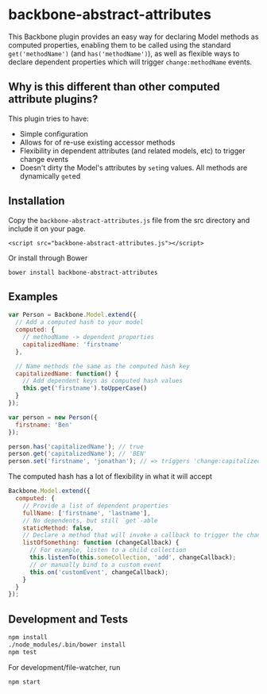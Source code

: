 backbone-abstract-attributes
============================

This Backbone plugin provides an easy way for declaring Model methods as computed properties, enabling them to be called using the standard `get('methodName')` (and `has('methodName')`), as well as flexible ways to declare dependent properties which will trigger `change:methodName` events.

Why is this different than other computed attribute plugins?
------------------------------------------------------------

This plugin tries to have:
 - Simple configuration
 - Allows for of re-use existing accessor methods
 - Flexibility in dependent attributes (and related models, etc) to trigger change events
 - Doesn't dirty the Model's attributes by `set`ing values. All methods are dynamically `get`ed

Installation
------------

Copy the `backbone-abstract-attributes.js` file from the src directory and include it on your page.

```
<script src="backbone-abstract-attributes.js"></script>
```

Or install through Bower

```
bower install backbone-abstract-attributes
```

Examples
-------


```javascript
var Person = Backbone.Model.extend({
  // Add a computed hash to your model
  computed: {
    // methodName -> dependent properties
    capitalizedName: 'firstname'
  },

  // Name methods the same as the computed hash key
  capitalizedName: function() {
    // Add dependent keys as computed hash values
    this.get('firstname').toUpperCase()
  }
});

var person = new Person({
  firstname: 'Ben'
});

person.has('capitalizedName'); // true
person.get('capitalizedName'); // 'BEN'
person.set('firstname', 'jonathan'); // => triggers 'change:capitalizedName'
```

The computed hash has a lot of flexibility in what it will accept

```javascript
Backbone.Model.extend({
  computed: {
    // Provide a list of dependent properties
    fullName: ['firstname', 'lastname'],
    // No dependents, but still `get`-able
    staticMethod: false,
    // Declare a method that will invoke a callback to trigger the change event
    listOfSomething: function (changeCallback) {
      // For example, listen to a child collection
      this.listenTo(this.someCollection, 'add', changeCallback);
      // or manually bind to a custom event
      this.on('customEvent', changeCallback);
    }
  }
});

```

Development and Tests
----------

```bash
npm install
./node_modules/.bin/bower install
npm test
```

For development/file-watcher, run

```bash
npm start
```
